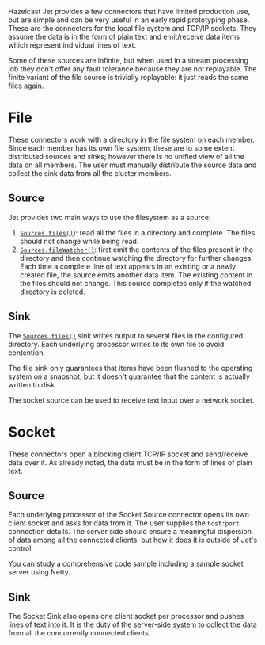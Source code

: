 Hazelcast Jet provides a few connectors that have limited production
use, but are simple and can be very useful in an early rapid prototyping
phase. These are the connectors for the local file system and TCP/IP
sockets. They assume the data is in the form of plain text and
emit/receive data items which represent individual lines of text.

Some of these sources are infinite, but when used in a stream processing
job they don't offer any fault tolerance because they are not
replayable. The finite variant of the file source is trivially
replayable: it just reads the same files again.

# File

These connectors work with a directory in the file system on each member.
Since each member has its own file system, these are to some extent
distributed sources and sinks; however there is no unified view of all
the data on all members. The user must manually distribute the source
data and collect the sink data from all the cluster members.

## Source

Jet provides two main ways to use the filesystem as a source:

1. [`Sources.files()`](http://docs.hazelcast.org/docs/jet/0.5/javadoc/com/hazelcast/jet/Sources.html#files-java.lang.String-java.nio.charset.Charset-java.lang.String-)): read all the files in a
directory and complete. The files should not change while being read.
2. [`Sources.fileWatcher()`](http://docs.hazelcast.org/docs/jet/0.5/javadoc/com/hazelcast/jet/Sources.html#fileWatcher-java.lang.String-java.nio.charset.Charset-java.lang.String-):
first emit the contents of the files present in the directory and then
continue watching the directory for further changes. Each time a
complete line of text appears in an existing or a newly created file,
the source emits another data item. The existing content in the files
should not change. This source completes only if the watched directory
is deleted.

## Sink

The
[`Sources.files()`](http://docs.hazelcast.org/docs/jet/0.5/javadoc/com/hazelcast/jet/Sinks.html#files-java.lang.String-com.hazelcast.jet.function.DistributedFunction-java.nio.charset.Charset-boolean-)
sink writes output to several files in the configured directory. Each
underlying processor writes to its own file to avoid contention.

The file sink only guarantees that items have been flushed to the
operating system on a snapshot, but it doesn't guarantee that the
content is actually written to disk.

The socket source can be used to receive text input over a network socket.

# Socket

These connectors open a blocking client TCP/IP socket and
send/receive data over it. As already noted, the data must be in the
form of lines of plain text.

## Source

Each underlying processor of the Socket Source connector opens its
own client socket and asks for data from it. The user supplies the
`host:port` connection details. The server side should ensure a
meaningful dispersion of data among all the connected clients, but
how it does it is outside of Jet's control.

You can study a comprehensive
[code sample](https://github.com/hazelcast//hazelcast-jet-code-samples/blob/0.5-maintenance/streaming/socket-connector/src/main/java/StreamTextSocket.java)
including a sample socket server using Netty.

## Sink

The Socket Sink also opens one client socket per processor and
pushes lines of text into it. It is the duty of the server-side
system to collect the data from all the concurrently connected
clients.
